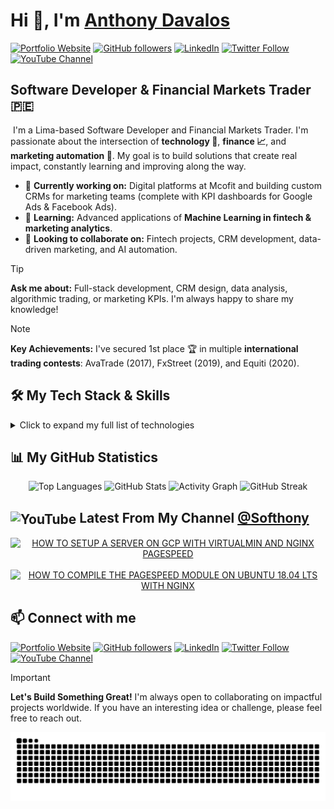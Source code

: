 <h1>Hi 👋, I'm <a href="https://anthonydavalos.github.io/" target="_blank">Anthony Davalos</a></h1>

<p align="left">
  <a href="https://anthonydavalos.github.io/" target="_blank"><img src="https://img.shields.io/badge/Portfolio-333333?style=flat&logo=briefcase&logoColor=white" alt="Portfolio Website"></a>
  <a href="https://github.com/anthonydavalos?tab=repositories&sort=stargazers" target="_blank"><img src="https://img.shields.io/github/followers/anthonydavalos" alt="GitHub followers"></a>
  <a href="https://www.linkedin.com/in/anthonydavalos" target="_blank"><img src="https://img.shields.io/badge/LinkedIn-0077B5?style=flat&logo=linkedin&logoColor=white" alt="LinkedIn"></a>
  <a href="https://x.com/Softhony" target="_blank"><img src="https://img.shields.io/twitter/follow/Softhony" alt="Twitter Follow"></a>
  <a href="https://www.youtube.com/channel/UCbGwEUjdhRG7aHbsh1uEOqA?sub_confirmation=1" target="_blank"><img src="https://img.shields.io/youtube/channel/subscribers/UCbGwEUjdhRG7aHbsh1uEOqA" alt="YouTube Channel"></a>
</p>

## Software Developer & Financial Markets Trader 🇵🇪

&nbsp;I'm a Lima-based Software Developer and Financial Markets Trader. I'm passionate about the intersection of **technology 🤖**, **finance 📈**, and **marketing automation 🎯**. My goal is to build solutions that create real impact, constantly learning and improving along the way.

- 🔭 **Currently working on:** Digital platforms at Mcofit and building custom CRMs for marketing teams (complete with KPI dashboards for Google Ads & Facebook Ads).
- 🌱 **Learning:** Advanced applications of **Machine Learning in fintech & marketing analytics**.
- 👯 **Looking to collaborate on:** Fintech projects, CRM development, data-driven marketing, and AI automation.

> [!TIP]
> **Ask me about:** Full-stack development, CRM design, data analysis, algorithmic trading, or marketing KPIs. I'm always happy to share my knowledge!

> [!NOTE]
> **Key Achievements:** I've secured 1st place 🏆 in multiple **international trading contests**: AvaTrade (2017), FxStreet (2019), and Equiti (2020).

## 🛠️ My Tech Stack & Skills

<details>
  <summary>Click to expand my full list of technologies</summary>
  <br>
  
  <table width="100%">
    <tr>
      <td align="center" width="20%">
        <strong>Cloud Platforms</strong><br><br>
        <img src="https://img.shields.io/badge/AWS-232F3E?style=flat&logo=amazonaws&logoColor=white" alt="AWS">
        <img src="https://img.shields.io/badge/Azure-0078D4?style=flat&logo=microsoft-azure&logoColor=white" alt="Azure">
        <img src="https://img.shields.io/badge/Google_Cloud-4285F4?style=flat&logo=googlecloud&logoColor=white" alt="Google Cloud">
        <img src="https://img.shields.io/badge/Firebase-FFCA28?style=flat&logo=firebase&logoColor=black" alt="Firebase">
      </td>
      <td align="center" width="20%">
        <strong>Programming</strong><br><br>
        <img src="https://img.shields.io/badge/Python-3776AB?style=flat&logo=python&logoColor=white" alt="Python">
        <img src="https://img.shields.io/badge/JavaScript-F7DF1E?style=flat&logo=javascript&logoColor=black" alt="JavaScript">
      </td>
      <td align="center" width="20%">
        <strong>Web & Frontend</strong><br><br>
        <img src="https://img.shields.io/badge/HTML5-E34F26?style=flat&logo=html5&logoColor=white" alt="HTML5">
        <img src="https://img.shields.io/badge/CSS3-1572B6?style=flat&logo=css3&logoColor=white" alt="CSS3">
        <img src="https://img.shields.io/badge/React-20232A?style=flat&logo=react&logoColor=61DAFB" alt="React">
        <img src="https://img.shields.io/badge/Flutter-02569B?style=flat&logo=flutter&logoColor=white" alt="Flutter">
      </td>
      <td align="center" width="20%">
        <strong>Backend & Databases</strong><br><br>
        <img src="https://img.shields.io/badge/MySQL-4479A1?style=flat&logo=mysql&logoColor=white" alt="MySQL">
        <img src="https://img.shields.io/badge/Nginx-009639?style=flat&logo=nginx&logoColor=white" alt="Nginx">
      </td>
      <td align="center" width="20%">
        <strong>Tools & Automation</strong><br><br>
        <img src="https://img.shields.io/badge/Git-F05032?style=flat&logo=git&logoColor=white" alt="Git">
        <img src="https://img.shields.io/badge/Zapier-FF4A00?style=flat&logo=zapier&logoColor=white" alt="Zapier">
      </td>
    </tr>
  </table>
</details>

## 📊 My GitHub Statistics

<div align="center">
  <img src="https://github-readme-stats.vercel.app/api/top-langs?username=anthonydavalos&show_icons=true&layout=compact&theme=github-light" alt="Top Languages" />
  <img src="https://github-readme-stats.vercel.app/api?username=anthonydavalos&show_icons=true&theme=github-light" alt="GitHub Stats" />
  <img src="https://github-readme-activity-graph.vercel.app/graph?username=anthonydavalos&theme=github-light" alt="Activity Graph" />
  <img src="https://streak-stats.demolab.com/?user=anthonydavalos&theme=github-light" alt="GitHub Streak" />
</div>

<h2><img src="https://www.vectorlogo.zone/logos/youtube/youtube-icon.svg" alt="YouTube" width="32" style="vertical-align: middle;" /> Latest From My Channel <a href="https://www.youtube.com/channel/UCbGwEUjdhRG7aHbsh1uEOqA?sub_confirmation=1" target="_blank">@Softhony</a></h2>

<!-- BEGIN YOUTUBE-CARDS -->
<div align="center">
  <a href="https://www.youtube.com/watch?v=6k27RMwycIc"><picture>
  <!-- Dark mode -->
  <source media="(prefers-color-scheme: dark)" srcset="https://ytcards.demolab.com/?id=6k27RMwycIc&title=HOW+TO+SETUP+A+SERVER+ON+GCP+WITH+VIRTUALMIN+AND+NGINX+PAGESPEED&lang=en&timestamp=1526615640&background_color=%230d1117&title_color=%23ffffff&stats_color=%23dedede&max_title_lines=2&width=250&border_radius=5&duration=4676">
  <!-- Light mode -->
  <img src="https://ytcards.demolab.com/?id=6k27RMwycIc&title=HOW+TO+SETUP+A+SERVER+ON+GCP+WITH+VIRTUALMIN+AND+NGINX+PAGESPEED&lang=en&timestamp=1526615640&background_color=%23ffffff&title_color=%2324292f&stats_color=%2357606a&max_title_lines=2&width=250&border_radius=5&duration=4676" alt="HOW TO SETUP A SERVER ON GCP WITH VIRTUALMIN AND NGINX PAGESPEED" title="HOW TO SETUP A SERVER ON GCP WITH VIRTUALMIN AND NGINX PAGESPEED"></picture></a>
  &nbsp;
  <a href="https://www.youtube.com/watch?v=Tj61S_H3y4E"><picture>
  <!-- Dark mode -->
  <source media="(prefers-color-scheme: dark)" srcset="https://ytcards.demolab.com/?id=Tj61S_H3y4E&title=HOW+TO+COMPILE+THE+PAGESPEED+MODULE+ON+UBUNTU+18.04+LTS+WITH+NGINX&lang=en&timestamp=1550721360&background_color=%230d1117&title_color=%23ffffff&stats_color=%23dedede&max_title_lines=2&width=250&border_radius=5&duration=5778">
  <!-- Light mode -->
  <img src="https://ytcards.demolab.com/?id=Tj61S_H3y4E&title=HOW+TO+COMPILE+THE+PAGESPEED+MODULE+ON+UBUNTU+18.04+LTS+WITH+NGINX&lang=en&timestamp=1550721360&background_color=%23ffffff&title_color=%2324292f&stats_color=%2357606a&max_title_lines=2&width=250&border_radius=5&duration=5778" alt="HOW TO COMPILE THE PAGESPEED MODULE ON UBUNTU 18.04 LTS WITH NGINX" title="HOW TO COMPILE THE PAGESPEED MODULE ON UBUNTU 18.04 LTS WITH NGINX"></picture></a>
</div>
<!-- END YOUTUBE-CARDS -->

<footer>
  <h2>📫 Connect with me</h2>
  <p align="left">
    <a href="https://anthonydavalos.github.io/" target="_blank"><img src="https://img.shields.io/badge/Portfolio-333333?style=flat&logo=briefcase&logoColor=white" alt="Portfolio Website"></a>
    <a href="https://github.com/anthonydavalos?tab=repositories&sort=stargazers" target="_blank"><img src="https://img.shields.io/github/followers/anthonydavalos" alt="GitHub followers"></a>
    <a href="https://www.linkedin.com/in/anthonydavalos" target="_blank"><img src="https://img.shields.io/badge/LinkedIn-0077B5?style=flat&logo=linkedin&logoColor=white" alt="LinkedIn"></a>
    <a href="https://x.com/Softhony" target="_blank"><img src="https://img.shields.io/twitter/follow/Softhony" alt="Twitter Follow"></a>
    <a href="https://www.youtube.com/channel/UCbGwEUjdhRG7aHbsh1uEOqA?sub_confirmation=1" target="_blank"><img src="https://img.shields.io/youtube/channel/subscribers/UCbGwEUjdhRG7aHbsh1uEOqA" alt="YouTube Channel"></a>
  </p>

  > [!IMPORTANT]
  > **Let's Build Something Great!**
  > I'm always open to collaborating on impactful projects worldwide. If you have an interesting idea or challenge, please feel free to reach out.

  <p align="center">
    <img src="https://raw.githubusercontent.com/anthonydavalos/anthonydavalos/output/github-contribution-grid-snake.svg" alt="Snake animation"/>
  </p>
</footer>
